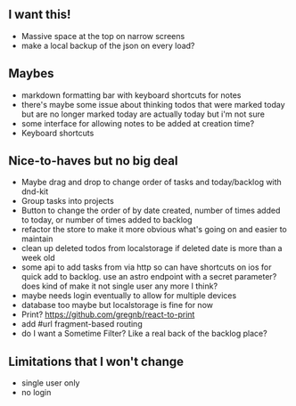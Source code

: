 ## I want this!
- Massive space at the top on narrow screens
- make a local backup of the json on every load?

## Maybes
- markdown formatting bar with keyboard shortcuts for notes
- there's maybe some issue about thinking todos that were marked today but are no longer marked today are actually today but i'm not sure
- some interface for allowing notes to be added at creation time?
- Keyboard shortcuts

## Nice-to-haves but no big deal
- Maybe drag and drop to change order of tasks and today/backlog with dnd-kit
- Group tasks into projects
- Button to change the order of by date created, number of times added to today, or number of times added to backlog
- refactor the store to make it more obvious what's going on and easier to maintain
- clean up deleted todos from localstorage if deleted date is more than a week old
- some api to add tasks from via http so can have shortcuts on ios for quick add to backlog. use an astro endpoint with a secret parameter? does kind of make it not single user any more I think?
- maybe needs login eventually to allow for multiple devices
- database too maybe but localstorage is fine for now
- Print? <https://github.com/gregnb/react-to-print>
- add #url fragment-based routing
- do I want a Sometime Filter? Like a real back of the backlog place?


## Limitations that I won't change
- single user only
- no login